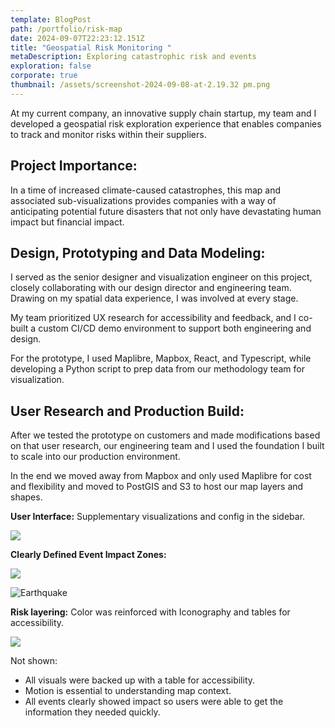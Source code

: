 ```yaml
---
template: BlogPost
path: /portfolio/risk-map
date: 2024-09-07T22:23:12.151Z
title: "Geospatial Risk Monitoring "
metaDescription: Exploring catastrophic risk and events
exploration: false
corporate: true
thumbnail: /assets/screenshot-2024-09-08-at-2.19.32 pm.png
---
```

At my current company, an innovative supply chain startup, my team and I developed a geospatial risk exploration experience that enables companies to track and monitor risks within their suppliers. 

## Project Importance:

In a time of increased climate-caused catastrophes, this map and associated sub-visualizations provides companies with a way of anticipating potential future disasters that not only have devastating human impact but financial impact.

## Design, Prototyping and Data Modeling:

I served as the senior designer and visualization engineer on this project, closely collaborating with our design director and engineering team. Drawing on my spatial data experience, I was involved at every stage. 

My team prioritized UX research for accessibility and feedback, and I co-built a custom CI/CD demo environment to support both engineering and design. 

For the prototype, I used Maplibre, Mapbox, React, and Typescript, while developing a Python script to prep data from our methodology team for visualization.

## User Research and Production Build:

After we tested the prototype on customers and made modifications based on that user research, our engineering team and I used the foundation I built to scale into our production environment. 

In the end we moved away from Mapbox and only used Maplibre for cost and flexibility and moved to PostGIS and S3 to host our map layers and shapes.

**User Interface:** Supplementary visualizations and config in the sidebar.

![](/assets/1695301568808.jpeg)

**Clearly Defined Event Impact Zones:**

![](/assets/screenshot-2024-09-08-at-2.03.12 pm.png)

![Earthquake](/assets/1695301564683.jpeg)

**Risk layering:** Color was reinforced with Iconography and tables for accessibility.

![](/assets/1695301564892.jpeg)

Not shown:

* All visuals were backed up with a table for accessibility.
* Motion is essential to understanding map context.
* All events clearly showed impact so users were able to get the information they needed quickly.